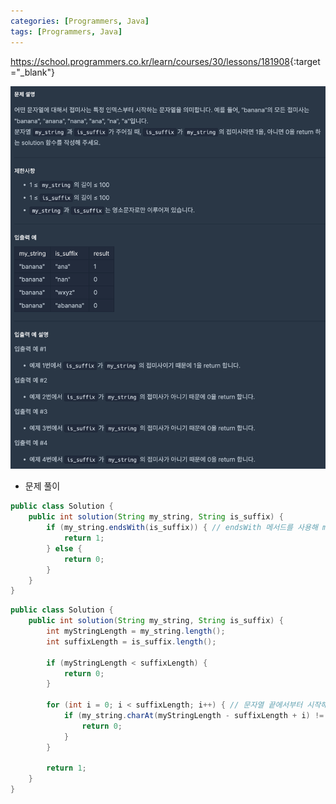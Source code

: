 ```yaml
---
categories: [Programmers, Java]
tags: [Programmers, Java] 
---
```


<https://school.programmers.co.kr/learn/courses/30/lessons/181908>{:target="_blank"}

![문제](/assets/img/programmers/java/%EC%A0%91%EB%AF%B8%EC%82%AC%EC%9D%B8%EC%A7%80_%ED%99%95%EC%9D%B8%ED%95%98%EA%B8%B0.png)

- 문제 풀이

```java
public class Solution {
    public int solution(String my_string, String is_suffix) {
        if (my_string.endsWith(is_suffix)) { // endsWith 메서드를 사용해 my_string의 끝이 is_suffix로 끝나는지 확인. endsWith는 불리언 값을 반환하며, true면 접미사인 것으로 간주
            return 1;
        } else {
            return 0;
        }
    }
}
```
```java
public class Solution {
    public int solution(String my_string, String is_suffix) {
        int myStringLength = my_string.length();
        int suffixLength = is_suffix.length();

        if (myStringLength < suffixLength) {
            return 0;
        }

        for (int i = 0; i < suffixLength; i++) { // 문자열 끝에서부터 시작해서 일치 여부를 확인
            if (my_string.charAt(myStringLength - suffixLength + i) != is_suffix.charAt(i)) {
                return 0;
            }
        }

        return 1;
    }
}
```

